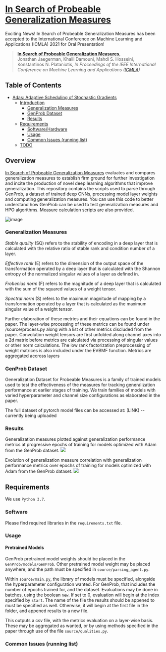 # [In Search of Probeable Generalization Measures](https://arxiv.org/abs/2110.12259) #
Exciting News! In Search of Probeable Generalization Measures has been accepted to the International Conference on Machine Learning and Applications (ICMLA) 2021 for Oral Presentation!

> [**In Search of Probeable Generalization Measures**](https://arxiv.org/abs/2110.12259),            
> Jonathan Jaegerman, Khalil Damouni, Mahdi S. Hosseini, Konstantinos N. Plataniotis,
> *In Proceedings of the IEEE International Conference on Machine Learning and Applications ([ICMLA](https://www.icmla-conference.org/icmla21/))* 


## Table of Contents ##
- [Adas: Adaptive Scheduling of Stochastic Gradients](#adas--adaptive-scheduling-of-stochastic-gradients)
  * [Introduction](#introduction)
    + [Generalization Measures](#gmeasures)
    + [GenProb Dataset](#genprob)
    + [Results](#results)
  * [Requirements](#requirements)
    + [Software/Hardware](#software-hardware)
    + [Usage](#usage)
    + [Common Issues (running list)](#common-issues--running-list-)
  * [TODO](#todo)

## Overview ##
[In Search of Probeable Generalization Measures](https://arxiv.org/abs/2110.12259) evaluates and compares generalization measures to establish firm ground for further investigation and incite the production of novel deep learning algorithms that improve generalization. This repository contains the scripts used to parse through GenProb, a dataset of trained deep CNNs, processing model layer weights and computing generalization measures. You can use this code to better understand how GenProb can be used to test generalization measures and HPO algorithms. Measure calculation scripts are also provided.

![image](https://user-images.githubusercontent.com/77180677/137248344-66d65abf-0a94-4b43-a269-b9f2b6c78e12.png)

### Generalization Measures ###
*Stable quality* (SQ) refers to the stability of encoding in a deep layer that is calculated with the relative ratio of stable rank and condition number of a layer. 

*Effective rank* (E) refers to the dimension of the output space of the transformation operated by a deep layer that is calculated with the Shannon entropy of the normalized singular values of a layer as defined in.

*Frobenius norm* (F) refers to the magnitude of a deep layer that is calculated with the sum of the squared values of a weight tensor.

*Spectral norm* (S) refers to the maximum magnitude of mapping by a transformation operated by a layer that is calculated as the maximum singular value of a weight tensor.

Further elaboration of these metrics and their equations can be found in the paper. The layer-wise processing of these metrics can be found under /source/process.py along with a list of other metrics discluded from the paper. Convolution weight tensors are first unfolded along channel axes into a 2d matrix before metrics are calculated via processing of singular values or other norm calculations. The low rank factorization preprocessing of weight matrices is also included under the EVBMF function. Metrics are aggregated accross layers 

### GenProb Dataset ###
Generalization Dataset for Probeable Measures is a family of trained models used to test the effectiveness of the measures for tracking generalization performance at earlier stages of training. We train families of models with varied hyperparameter and channel size configurations as elaborated in the paper.

The full dataset of pytorch model files can be accessed at: (LINK) --currently being uploaded

### Results ###
Generalization measures plotted against generalization performance metrics at progressive epochs of training for models optimized with Adam from the GenProb dataset.
<img src="https://user-images.githubusercontent.com/44271301/136673234-bc5e6f4b-0375-4f50-a4ba-95e0653dcbda.png">

Evolution of generalization measure correlation with generalization performance metrics over epochs of training for models optimized with Adam from the GenProb dataset.
<img src="https://user-images.githubusercontent.com/44271301/136673243-6ef7016b-5e39-4ffd-8a86-d222f3c2faed.png">

## Requirements ##
We use `Python 3.7`.

### Software ###
Please find required libraries in the `requirements.txt` file.

### Usage ###
#### Pretrained Models ####
GenProb pretrained model weights should be placed in the `GenProb/models/GenProb`. Other pretrained model weight may be placed anywhere, and the path must be specified in `source/parsing_agent.py`.

Within `source/main.py`, the library of models must be specified, alongside the hyperparameter configuration wanted. For GenProb, that includes the number of epochs trained for, and the dataset. Evaluations may be done in batches, using the boolean `new`. If set to 0, evaluation will begin at the index specified by `start`. The name of the file the results should be appened to must be specified as well. Otherwise, it will begin at the first file in the folder, and appened results to a new file.

This outputs a csv file, with the metrics evaluation on a layer-wise basis. These may be aggregated as wanted, or by using methods specified in the paper through use of the file `source/qualities.py`.

### Common Issues (running list) ###
